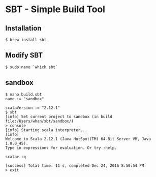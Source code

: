 # SBT - Simple Build Tool

## Installation

```
$ brew install sbt
```

## Modify SBT

```
$ sudo nano `which sbt`
```

## sandbox

```
$ nano build.sbt
name := "sandbox"

scalaVersion := "2.12.1"
$ sbt
[info] Set current project to sandbox (in build file:/Users/whan/sbt/sandbox/)
> console
[info] Starting scala interpreter...
[info] 
Welcome to Scala 2.12.1 (Java HotSpot(TM) 64-Bit Server VM, Java 1.8.0_45).
Type in expressions for evaluation. Or try :help.

scala> :q

[success] Total time: 11 s, completed Dec 24, 2016 8:50:54 PM
> exit
```

